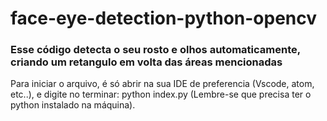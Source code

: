 # face-eye-detection-python-opencv

<h3>Esse código detecta o seu rosto e olhos automaticamente, criando um retangulo em volta das áreas mencionadas</h3>

<p>Para iniciar o arquivo, é só abrir na sua IDE de preferencia (Vscode, atom, etc..), e digite no terminar: python index.py (Lembre-se que precisa ter o python instalado na máquina). </p>
